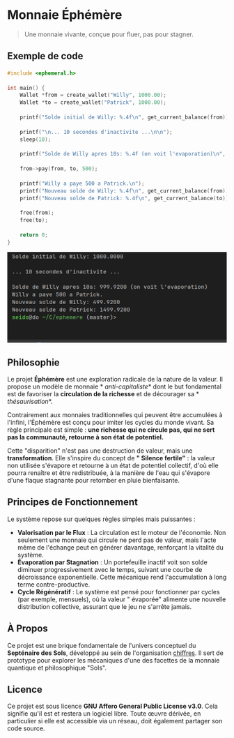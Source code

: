 # Monnaie Éphémère

> Une monnaie vivante, conçue pour fluer, pas pour stagner.


## Exemple de code

```c++
#include <ephemeral.h>

int main() {
    Wallet *from = create_wallet("Willy", 1000.00);
    Wallet *to = create_wallet("Patrick", 1000.00);

    printf("Solde initial de Willy: %.4f\n", get_current_balance(from));

    printf("\n... 10 secondes d'inactivite ...\n\n");
    sleep(10); 

    printf("Solde de Willy apres 10s: %.4f (on voit l'evaporation)\n", get_current_balance(from));

    from->pay(from, to, 500);

    printf("Willy a paye 500 a Patrick.\n");
    printf("Nouveau solde de Willy: %.4f\n", get_current_balance(from));
    printf("Nouveau solde de Patrick: %.4f\n", get_current_balance(to));

    free(from);
    free(to);

    return 0;
}
```

![img.png](img.png)

## Philosophie

Le projet **Éphémère** est une exploration radicale de la nature de la valeur. Il propose un modèle de monnaie *
*anti-capitaliste** dont le but fondamental est de favoriser la **circulation de la richesse** et de décourager sa *
*thésaurisation**.

Contrairement aux monnaies traditionnelles qui peuvent être accumulées à l'infini, l'Éphémère est conçu pour imiter les
cycles du monde vivant. Sa règle principale est simple : **une richesse qui ne circule pas, qui ne sert pas la
communauté, retourne à son état de potentiel.**

Cette "disparition" n'est pas une destruction de valeur, mais une **transformation**. Elle s'inspire du concept de **"
Silence fertile"** : la valeur non utilisée s'évapore et retourne à un état de potentiel collectif, d'où elle pourra
renaître et être redistribuée, à la manière de l'eau qui s'évapore d'une flaque stagnante pour retomber en pluie
bienfaisante.

## Principes de Fonctionnement

Le système repose sur quelques règles simples mais puissantes :

* **Valorisation par le Flux** : La circulation est le moteur de l'économie. Non seulement une monnaie qui circule ne
  perd pas de valeur, mais l'acte même de l'échange peut en générer davantage, renforçant la vitalité du système.
* **Évaporation par Stagnation** : Un portefeuille inactif voit son solde diminuer progressivement avec le temps,
  suivant une courbe de décroissance exponentielle. Cette mécanique rend l'accumulation à long terme contre-productive.
* **Cycle Régénératif** : Le système est pensé pour fonctionner par cycles (par exemple, mensuels), où la valeur "
  évaporée" alimente une nouvelle distribution collective, assurant que le jeu ne s'arrête jamais.

## À Propos

Ce projet est une brique fondamentale de l'univers conceptuel du **Septénaire des Sols**, développé au sein de
l'organisation [chiffres](https://www.google.com/search?q=https://github.com/chiffres). Il sert de prototype pour
explorer les mécaniques d'une des facettes de la monnaie quantique et philosophique "Sols".

## Licence

Ce projet est sous licence **GNU Affero General Public License v3.0**. Cela signifie qu'il est et restera un logiciel
libre. Toute œuvre dérivée, en particulier si elle est accessible via un réseau, doit également partager son code
source.